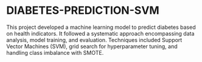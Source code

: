 # DIABETES-PREDICTION-SVM
This project developed a machine learning model to predict diabetes based on health indicators. It followed a systematic approach encompassing data analysis, model training, and evaluation. Techniques included Support Vector Machines (SVM), grid search for hyperparameter tuning, and handling class imbalance with SMOTE. 
